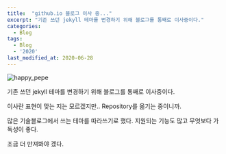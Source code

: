 ```yaml
---
title:  "github.io 블로그 이사 중..."
excerpt: "기존 쓰던 jekyll 테마를 변경하기 위해 블로그를 통째로 이사중이다."
categories:
  - Blog
tags:
  - Blog
  - '2020'
last_modified_at: 2020-06-28
---
```

![happy_pepe]({{site.url}}/assets/images/2020/06/happy-pepe.png)

기존 쓰던 jekyll 테마를 변경하기 위해 블로그를 통째로 이사중이다.

이사란 표현이 맞는 지는 모르겠지만.. Repository를 옮기는 중이니까.

많은 기술블로그에서 쓰는 테마를 따라쓰기로 했다.
지원되는 기능도 많고 무엇보다 가독성이 좋다.

조금 더 만져봐야 겠다.
